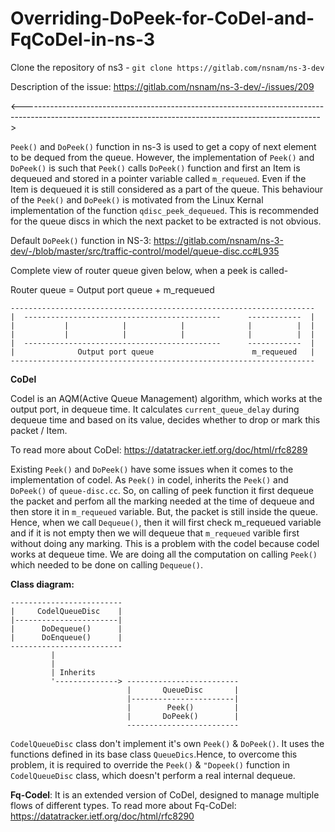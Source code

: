 # Overriding-DoPeek-for-CoDel-and-FqCoDel-in-ns-3

Clone the repository of ns3 - `git clone https://gitlab.com/nsnam/ns-3-dev`

Description of the issue: https://gitlab.com/nsnam/ns-3-dev/-/issues/209

<-------------------------------------------------------------------------------------------------------------------------------------------------------->

`Peek()` and `DoPeek()` function in ns-3 is used to get a copy of next element to be dequed from the queue. However, the implementation of `Peek()` and `DoPeek()` is such that `Peek()` calls `DoPeek()` function and first an Item is dequeued and stored in a pointer variable called `m_requeued`. Even if the Item is dequeued it is still considered as a part of the queue. This behaviour of the `Peek()` and `DoPeek()` is motivated from the Linux Kernal implementation of the function `qdisc_peek_dequeued`. This is recommended for the queue discs in which the next packet to be extracted is not obvious.  

Default `DoPeek()` function in NS-3:
 https://gitlab.com/nsnam/ns-3-dev/-/blob/master/src/traffic-control/model/queue-disc.cc#L935
 
 Complete view of router queue given below, when a peek is called- 
 
 Router queue = Output port queue + m_requeued
 
 ```
 --------------------------------------------------------------------
 |  --------------------------------------------      ------------  |
 |           |            |            |              |          |  |   
 |           |            |            |              |          |  |
 |  --------------------------------------------      ------------  |
 |              Output port queue                      m_requeued   |
 --------------------------------------------------------------------
 ```

**CoDel** 

Codel is an AQM(Active Queue Management) algorithm, which works at the output port, in dequeue time. It calculates `current_queue_delay` during dequeue time and based on its value, decides whether to drop or mark this packet / Item.

To read more about CoDel: https://datatracker.ietf.org/doc/html/rfc8289

Existing `Peek()` and `DoPeek()` have some issues when it comes to the implementation of codel. As `Peek()` in codel, inherits the `Peek()` and `DoPeek()` of `queue-disc.cc`. So, on calling of peek function it first dequeue the packet and perfom all the marking needed at the time of dequeue and then store it in `m_requeued` variable. But, the packet is still inside the queue. Hence, when we call `Dequeue()`, then it will first check m_requeued variable and if it is not empty then we will dequeue that `m_requeued` varible first without doing any marking. This is a problem with the codel because codel works at dequeue time. We are doing all the computation on calling `Peek()` which needed to be done on calling `Dequeue()`.

**Class diagram:**

```
-------------------------
|     CodelQueueDisc    |
|-----------------------|  
|      DoDequeue()      |
|      DoEnqueue()      |
-------------------------
         |
         |
         | Inherits
         '--------------> -------------------------
                          |       QueueDisc       |
                          |-----------------------|  
                          |        Peek()         |
                          |       DoPeek()        |
                          -------------------------
```

`CodelQueueDisc` class don't implement it's own `Peek()` & `DoPeek()`. It uses the functions defined in its base class `QueueDics`.Hence, to overcome this problem, it is required to override the `Peek()` & `"Dopeek()` function in `CodelQueueDisc` class, which doesn't perform a real internal dequeue.

**Fq-Codel**: It is an extended version of CoDel, designed to manage multiple flows of different types.
To read more about Fq-CoDel: https://datatracker.ietf.org/doc/html/rfc8290

